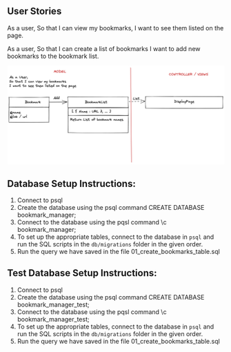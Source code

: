 ## User Stories

As a user,
So that I can view my bookmarks,
I want to see them listed on the page.

As a user,
So that I can create a list of bookmarks
I want to add new bookmarks to the bookmark list.

![Domain Model](domain_model.png)

## Database Setup Instructions:
1. Connect to psql
2. Create the database using the psql command CREATE DATABASE bookmark_manager;
3. Connect to the database using the pqsl command \c bookmark_manager;
4. To set up the appropriate tables, connect to the database in `psql` and run the SQL scripts in the `db/migrations` folder in the given order.
5. Run the query we have saved in the file 01_create_bookmarks_table.sql

## Test Database Setup Instructions:
1. Connect to psql
2. Create the database using the psql command CREATE DATABASE bookmark_manager_test;
3. Connect to the database using the pqsl command \c bookmark_manager_test;
4. To set up the appropriate tables, connect to the database in `psql` and run the SQL scripts in the `db/migrations` folder in the given order.
5. Run the query we have saved in the file 01_create_bookmarks_table.sql